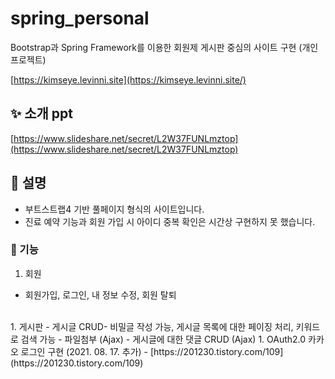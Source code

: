 # spring_personal

Bootstrap과 Spring Framework를 이용한 회원제 게시판 중심의 사이트 구현 (개인 프로젝트)

[https://kimseye.levinni.site](https://kimseye.levinni.site/)

## ✨ 소개 ppt

[https://www.slideshare.net/secret/L2W37FUNLmztop](https://www.slideshare.net/secret/L2W37FUNLmztop)

## 🎈 설명

- 부트스트랩4 기반 풀페이지 형식의 사이트입니다.
- 진료 예약 기능과 회원 가입 시 아이디 중복 확인은 시간상 구현하지 못 했습니다.

### 🍍 기능

1. 회원
- 회원가입, 로그인, 내 정보 수정, 회원 탈퇴
<br>
1. 게시판
- 게시글 CRUD- 비밀글 작성 가능, 게시글 목록에 대한 페이징 처리, 키워드로 검색 가능
- 파일첨부 (Ajax)
- 게시글에 대한 댓글 CRUD (Ajax)
1. OAuth2.0 카카오 로그인 구현 (2021. 08. 17. 추가)
- [https://201230.tistory.com/109](https://201230.tistory.com/109)
